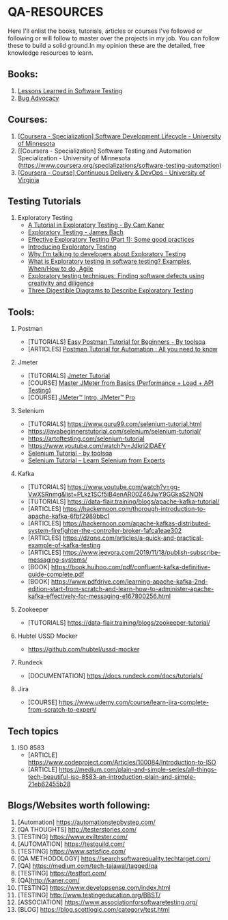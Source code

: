 # QA-RESOURCES

Here I'll enlist the books, tutorials, articles or courses I've followed or following or will follow to master over the projects in my job. You can follow these to build a solid ground.In my opinion these are the detailed, free knowledge resources to learn.

## Books:

1. [Lessons Learned in Software Testing](https://www.pdfdrive.com/lessons-learned-in-software-testing-a-context-driven-approach-e187000108.html)
2. [Bug Advocacy](https://www.pdfdrive.com/bug-advocacy-e100692712.html)

## Courses:
1. [[Coursera - Specialization] Software Development Lifecycle - University of Minnesota](https://www.coursera.org/specializations/software-development-lifecycle)
2. [[Coursera - Specialization] Software Testing and Automation Specialization - University of Minnesota (https://www.coursera.org/specializations/software-testing-automation)
3. [[Coursera - Course] Continuous Delivery & DevOps - University of Virginia](https://www.coursera.org/specializations/software-testing-automation)

	
## Testing Tutorials

1. Exploratory Testing
	- [A Tutorial in Exploratory Testing - By Cam Kaner](https://www.kaner.com/pdfs/QAIExploring.pdf)
	- [Exploratory Testing - James Bach](https://www.satisfice.com/exploratory-testing)
	- [Effective Exploratory Testing (Part 1): Some good practices](https://meu-solutions.com/effective-exploratory-testing-part-1-2/)
	- [Introducing Exploratory Testing](https://www.qualitestgroup.com/white-papers/introducing-exploratory-testing/)
	- [Why I'm talking to developers about Exploratory Testing](https://blog.scottlogic.com/2019/11/18/talking-to-devs-about-testing.html)
	- [What is Exploratory testing in software testing? Examples, When/How to do, Agile](http://tryqa.com/what-is-exploratory-testing-in-software-testing/)
	- [Exploratory testing techniques: Finding software defects using creativity and diligence](https://techbeacon.com/app-dev-testing/exploratory-testing-techniques-finding-software-defects-using-creativity-diligence)
	- [Three Digestible Diagrams to Describe Exploratory Testing](https://www.ministryoftesting.com/dojo/lessons/three-digestible-diagrams-to-describe-exploratory-testing)
	
## Tools:

1. Postman
	- [TUTORIALS] [Easy Postman Tutorial for Beginners - By toolsqa](https://www.toolsqa.com/postman-tutorial/)
	- [ARTICLES] [Postman Tutorial for Automation : All you need to know](https://www.cuelogic.com/blog/postman-tutorial-for-automation)
2. Jmeter
	- [TUTORIALS] [Jmeter Tutorial](http://www.software-testing-tutorials-automation.com/p/apache-jmeter-tutorial-for-performance.html)
	- [COURSE] [Master JMeter from Basics (Performance + Load + API Testing)](https://www.udemy.com/course/master-jmeter-from-basics-performance-load-api-testing/)
	- [COURSE] [JMeter™ Intro, JMeter™ Pro](https://www.blazemeter.com/university/)
	
3. Selenium
	- [TUTORIALS] https://www.guru99.com/selenium-tutorial.html
	- https://javabeginnerstutorial.com/selenium/selenium-tutorial/
	- https://artoftesting.com/selenium-tutorial
	- https://www.youtube.com/watch?v=Jdkrj2lDAEY
	- [Selenium Tutorial - by toolsqa](https://www.toolsqa.com/selenium-tutorial/)
	- [Selenium Tutorial – Learn Selenium from Experts](https://intellipaat.com/blog/tutorial/selenium-tutorial/)
	
4. Kafka
	- [TUTORIALS] https://www.youtube.com/watch?v=gg-VwXSRnmg&list=PLkz1SCf5iB4enAR00Z46JwY9GGkaS2NON
	- [TUTORIALS] https://data-flair.training/blogs/apache-kafka-tutorial/
	- [ARTICLES] https://hackernoon.com/thorough-introduction-to-apache-kafka-6fbf2989bbc1
	- [ARTICLES] https://hackernoon.com/apache-kafkas-distributed-system-firefighter-the-controller-broker-1afca1eae302
	- [ARTICLES] https://dzone.com/articles/a-quick-and-practical-example-of-kafka-testing
	- [ARTICLES] https://www.jeevora.com/2019/11/18/publish-subscribe-messaging-systems/
	- [BOOK] https://book.huihoo.com/pdf/confluent-kafka-definitive-guide-complete.pdf
	- [BOOK] https://www.pdfdrive.com/learning-apache-kafka-2nd-edition-start-from-scratch-and-learn-how-to-administer-apache-kafka-effectively-for-messaging-e167800256.html
5. Zookeeper
	- [TUTORIALS] https://data-flair.training/blogs/zookeeper-tutorial/
6. Hubtel USSD Mocker
	- https://github.com/hubtel/ussd-mocker
		
7. Rundeck
	- [DOCUMENTATION] https://docs.rundeck.com/docs/tutorials/
		
8. Jira
	- [COURSE] https://www.udemy.com/course/learn-jira-complete-from-scratch-to-expert/
		
## Tech topics
01. ISO 8583
	- [ARTICLE] https://www.codeproject.com/Articles/100084/Introduction-to-ISO
	- [ARTICLE] https://medium.com/plain-and-simple-series/all-things-tech-beautiful-iso-8583-an-introduction-plain-and-simple-21eb62455b28
		
## Blogs/Websites worth following:
01. [Automation] https://automationstepbystep.com/
02. [QA THOUGHTS] http://testerstories.com/
03. [TESTING] https://www.eviltester.com/
04. [AUTOMATION] https://testguild.com/
05. [TESTING] https://www.satisfice.com/
06. [QA METHODOLOGY] https://searchsoftwarequality.techtarget.com/
07. [QA] https://medium.com/tech-tajawal/tagged/qa
08. [TESTING] https://testfort.com/
09. [QA]http://kaner.com/
10. [TESTING] https://www.developsense.com/index.html
11. [TESTING] http://www.testingeducation.org/BBST/
12. [ASSOCIATION] https://www.associationforsoftwaretesting.org/
13. [BLOG] https://blog.scottlogic.com/category/test.html
